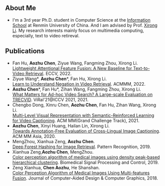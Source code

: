 <!-- # Aozhu Chen -->

## About Me
- I'm a 3rd year Ph.D. student in Computer Science at the [Information School](http://info.ruc.edu.cn/) at Renmin University of China. And I am advised by  Prof. [Xirong Li](http://lixirong.net/). My research interests mainly focus on multimedia computing, especially, text to video retireval. 

## Publications
- Fan Hu, **Aozhu Chen**, Ziyue Wang, Fangming Zhou, Xirong Li.  
[Lightweight Attentional Feature Fusion: A New Baseline for Text-to-Video Retrieval](https://arxiv.org/pdf/2112.01832.pdf). ECCV, 2022.   
- Ziyue Wang\*, **Aozhu Chen**\*, Fan Hu, Xirong Li.  
[Learn to Understand Negation in Video Retrieval](https://arxiv.org/pdf/2205.00132.pdf). ACMMM, 2022. 
- **Aozhu Chen**\*, Fan Hu\*, Zihan Wang, Fangming Zhou, Xirong Li.  
[What Matters for Ad-hoc Video Search? A Large-scale Evaluation on TRECVID](https://openaccess.thecvf.com/content/ICCV2021W/ViRaL/papers/Chen_What_Matters_for_Ad-Hoc_Video_Search_A_Large-Scale_Evaluation_on_ICCVW_2021_paper.pdf). ViRal'21@ICCV 2021, 2021.  
- Chengbo Dong, Xinru Chen, **Aozhu Chen**, Fan Hu, Zihan Wang, Xirong Li.  
[Multi-Level Visual Representation with Semantic-Reinforced Learning for Video Captioning](https://dl.acm.org/doi/10.1145/3474085.3479217). ACM MM(Grand Challenge Track), 2021.  
- **Aozhu Chen**, Xinyi Huang, Hailan Lin, Xirong Li.  
[Towards Annotation-Free Evaluation of Cross-Lingual Image Captioning](https://arxiv.org/pdf/2012.04925.pdf). ACM MM Asia, 2020.  
- MengZhou, Xianhua Zeng, **Aozhu Chen**.  
[Deep Forest Hashing for Image Retrieval](https://www.sciencedirect.com/science/article/pii/S0031320319302365). Pattern Recognition, 2019. 
- Xianhua Zeng,**Aozhu Chen**, MengZhou.  
[Color perception algorithm of medical images using density peak-based hierarchical clustering](https://www.sciencedirect.com/science/article/pii/S1746809418302532). Biomedical Signal Processing and Control, 2019. 
- Zeng Xianhua, **Chen Aozhu**, He Shanshan.  
[Color Perception Algorithm of Medical Images Using Multi-features Fusion](). Journal of Computer-Aided Design & Computer Graphics, 2018.  


<!-- 7. A three-dimensional MRI brain medical image colorization method (patent, authorized) -->

<!-- Markdown is a lightweight and easy-to-use syntax for styling your writing. It includes conventions for

```markdown
Syntax highlighted code block

# Header 1
## Header 2
### Header 3

- Bulleted
- List

1. Numbered
2. List

**Bold** and _Italic_ and `Code` text

[Link](url) and ![Image](src)
```

For more details see [Basic writing and formatting syntax](https://docs.github.com/en/github/writing-on-github/getting-started-with-writing-and-formatting-on-github/basic-writing-and-formatting-syntax). -->

<!-- ### Jekyll Themes

Your Pages site will use the layout and styles from the Jekyll theme you have selected in your [repository settings](https://github.com/JewelChen2019/JewelChen2019.github.io/settings/pages). The name of this theme is saved in the Jekyll `_config.yml` configuration file.

### Support or Contact

Having trouble with Pages? Check out our [documentation](https://docs.github.com/categories/github-pages-basics/) or [contact support](https://support.github.com/contact) and we’ll help you sort it out.
 -->
